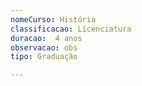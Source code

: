 ```yaml
---
nomeCurso: História 
classificacao: Licenciatura 
duracao:  4 anos 
observacao: obs
tipo: Graduação 

---
```


